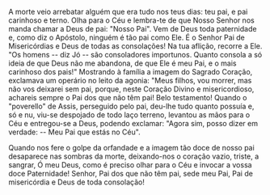 A morte veio arrebatar alguém que era tudo nos teus dias: teu pai, e pai carinhoso e terno. Olha para o Céu e lembra-te de que Nosso Senhor nos manda chamar a Deus de pai: "Nosso Pai". Vem de Deus toda paternidade e, como diz o Apóstolo, ninguém é tão pai como Ele. É o Senhor Pai de Misericórdias e Deus de todas as consolações! Na tua aflição, recorre a Ele. "Os homens -- diz Jó -- são consoladores importunos. Quanto consola a só ideia de que Deus não me abandona, de que Ele é meu Pai, e o mais carinhoso dos pais!" Mostrando à família a imagem do Sagrado Coração, exclamava um operário no leito da agonia: "Meus filhos, vou morrer, mas não vos deixarei sem pai, porque, neste Coração Divino e misericordioso, achareis sempre o Pai dos que não têm pai! Belo testamento! Quando o "poverello" de Assis, perseguido pelo pai, deu-lhe tudo quanto possuía e, só e nu, viu-se despojado de todo laço terreno, levantou as mãos para o Céu e entregou-se a Deus, podendo exclamar: "Agora sim, posso dizer em verdade: -- Meu Pai que estás no Céu".

Quando nos fere o golpe da orfandade e a imagem tão doce de nosso pai desaparece nas sombras da morte, deixando-nos o coração vazio, triste, a sangrar, Ó meu Deus, como é preciso olhar para o Céu e invocar a vossa doce Paternidade! Senhor, Pai dos que não têm pai, sede meu Pai, Pai de misericórdia e Deus de toda consolação!